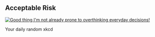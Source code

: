 ## Acceptable Risk
[![Good thing I'm not already prone to overthinking everyday decisions!](https://imgs.xkcd.com/comics/acceptable_risk.png)](https://xkcd.com/2330/ "Good thing I'm not already prone to overthinking everyday decisions!")

Your daily random xkcd
